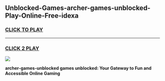 
## Unblocked-Games-archer-games-unblocked-Play-Online-Free-idexa
<h3>
<a href="https://premium76.site?title=archer-games-unblocked&ref=26A">CLICK TO PLAY</a></h3>
<hr>

<h3>
<a href="https://premium76.site?title=archer-games-unblocked&ref=26A">CLICK 2 PLAY</a>
  
</h3>

<a href="https://premium76.site?title=archer-games-unblocked&ref=26A"><img src="https://clearcache.store/games.png"></a>


**archer-games-unblocked games unblocked: Your Gateway to Fun and Accessible Online Gaming**

